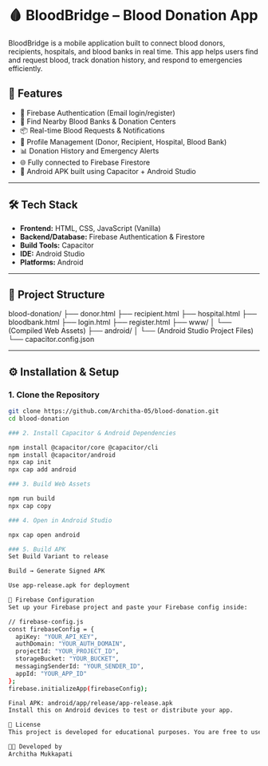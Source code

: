 # 🩸 BloodBridge – Blood Donation App

BloodBridge is a mobile application built to connect blood donors, recipients, hospitals, and blood banks in real time. This app helps users find and request blood, track donation history, and respond to emergencies efficiently.

## 🚀 Features

- 🔐 Firebase Authentication (Email login/register)
- 📍 Find Nearby Blood Banks & Donation Centers
- 📦 Real-time Blood Requests & Notifications
- 👤 Profile Management (Donor, Recipient, Hospital, Blood Bank)
- 📊 Donation History and Emergency Alerts
- 🌐 Fully connected to Firebase Firestore
- 📱 Android APK built using Capacitor + Android Studio

---

## 🛠 Tech Stack

- **Frontend:** HTML, CSS, JavaScript (Vanilla)
- **Backend/Database:** Firebase Authentication & Firestore
- **Build Tools:** Capacitor
- **IDE:** Android Studio
- **Platforms:** Android

---

## 📁 Project Structure

blood-donation/
├── donor.html
├── recipient.html
├── hospital.html
├── bloodbank.html
├── login.html
├── register.html
├── www/
│ └── (Compiled Web Assets)
├── android/
│ └── (Android Studio Project Files)
└── capacitor.config.json




---

## ⚙️ Installation & Setup

### 1. Clone the Repository

```bash
git clone https://github.com/Architha-05/blood-donation.git
cd blood-donation

### 2. Install Capacitor & Android Dependencies

npm install @capacitor/core @capacitor/cli
npm install @capacitor/android
npx cap init
npx cap add android

### 3. Build Web Assets

npm run build
npx cap copy

### 4. Open in Android Studio

npx cap open android

### 5. Build APK
Set Build Variant to release

Build → Generate Signed APK

Use app-release.apk for deployment

🔐 Firebase Configuration
Set up your Firebase project and paste your Firebase config inside:

// firebase-config.js
const firebaseConfig = {
  apiKey: "YOUR_API_KEY",
  authDomain: "YOUR_AUTH_DOMAIN",
  projectId: "YOUR_PROJECT_ID",
  storageBucket: "YOUR_BUCKET",
  messagingSenderId: "YOUR_SENDER_ID",
  appId: "YOUR_APP_ID"
};
firebase.initializeApp(firebaseConfig);

Final APK: android/app/release/app-release.apk
Install this on Android devices to test or distribute your app.

📃 License
This project is developed for educational purposes. You are free to use or extend it with attribution.

🧑‍💻 Developed by
Architha Mukkapati
